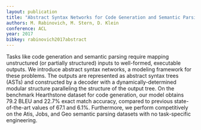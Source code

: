 ```yaml
---
layout: publication
title: "Abstract Syntax Networks for Code Generation and Semantic Parsing"
authors: M. Rabinovich, M. Stern, D. Klein
conference: ACL
year: 2017
bibkey: rabinovich2017abstract
---
```

Tasks like code generation and semantic parsing require mapping unstructured (or partially structured) inputs to well-formed, executable outputs. We introduce abstract syntax networks, a modeling framework for these problems. The outputs are represented as abstract syntax trees (ASTs) and constructed by a decoder with a dynamically-determined modular structure paralleling the structure of the output tree. On the benchmark Hearthstone dataset for code generation, our model obtains 79.2 BLEU and 22.7% exact match accuracy, compared to previous state-of-the-art values of 67.1 and 6.1%. Furthermore, we perform competitively on the Atis, Jobs, and Geo semantic parsing datasets with no task-specific engineering. 
